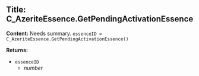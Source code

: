 ## Title: C_AzeriteEssence.GetPendingActivationEssence

**Content:**
Needs summary.
`essenceID = C_AzeriteEssence.GetPendingActivationEssence()`

**Returns:**
- `essenceID`
  - *number*